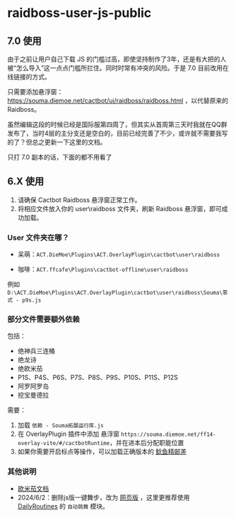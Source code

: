 # raidboss-user-js-public

## 7.0 使用

由于之前让用户自己下载 JS 的门槛过高，即使坚持制作了3年，还是有大把的人被“怎么导入”这一点点门槛所拦住。同时时常有冲突的风险。于是 7.0 目前改用在线链接的方式。

只需要添加悬浮窗：<https://souma.diemoe.net/cactbot/ui/raidboss/raidboss.html> ，以代替原来的Raidboss。

虽然编辑这段的时候已经是国际服第四周了，但其实从首周第三天时我就在QQ群发布了，当时4层的主分支还是空白的，目前已经完善了不少，或许就不需要我写的了？但总之更新一下这里的文档。

只打 7.0 副本的话，下面的都不用看了

## 6.X 使用

1. 请确保 Cactbot Raidboss 悬浮窗正常工作。
1. 将相应文件放入你的 user\raidboss 文件夹，刷新 Raidboss 悬浮窗，即可成功加载。

### User 文件夹在哪？

- 呆萌：`ACT.DieMoe\Plugins\ACT.OverlayPlugin\cactbot\user\raidboss`

- 咖啡：`ACT.ffcafe\Plugins\cactbot-offline\user\raidboss`

例如 `D:\ACT.DieMoe\Plugins\ACT.OverlayPlugin\cactbot\user\raidboss\Souma\零式 - p9s.js`

### 部分文件需要额外依赖

包括：

- 绝神兵三连桶
- 绝龙诗
- 绝欧米茄
- P1S、P4S、P6S、P7S、P8S、P9S、P10S、P11S、P12S
- 阿罗阿罗岛
- 挖宝曼德拉

需要：

1. 加载 `依赖 - Souma拓展运行库.js`
1. 在 OverlayPlugin 插件中添加 悬浮窗 `https://souma.diemoe.net/ff14-overlay-vite/#/cactbotRuntime`，并在进本后分配职能位置
1. 如果你需要开启标点等操作，可以加载正确版本的 [鲶鱼精邮差](https://github.com/Natsukage/PostNamazu/releases)

### 其他说明

- [欧米茄文档](https://docs.qq.com/doc/DTXZHb1lXcUZ4eXBh)
- 2024/6/2：删除js版一键舞步，改为 [网页版](https://souma.diemoe.net/ff14-overlay-vue/#/okDncDance) ，这里更推荐使用 [DailyRoutines](https://github.com/AtmoOmen/DalamudPlugins) 的 `自动跳舞` 模块。
